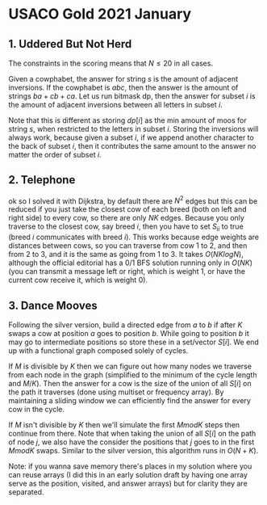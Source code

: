 # USACO Gold 2021 January

## 1. Uddered But Not Herd

The constraints in the scoring means that $N \le 20$ in all cases.

Given a cowphabet, the answer for string $s$ is the amount of adjacent inversions.
If the cowphabet is $abc$, then the answer is the amount of strings $ba+cb+ca$.
Let us run bitmask dp, then the answer for subset $i$ is the amount of adjacent inversions between all letters in subset $i$.

Note that this is different as storing $dp[i]$ as the min amount of moos for string $s$, when restricted to the letters in subset $i$.
Storing the inversions will always work, because given a subset $i$, if we append another character to the back of subset $i$, then it contributes the same amount to the answer no matter the order of subset $i$.

## 2. Telephone

ok so I solved it with Dijkstra, by default there are $N^2$ edges but this can be reduced if you just take the closest cow of each breed (both on left and right side) to every cow, so there are only $NK$ edges. Because you only traverse to the closest cow, say breed $i$, then you have to set $S_{ii}$ to true (breed $i$ communicates with breed $i$). This works because edge weights are distances between cows, so you can traverse from cow $1$ to $2$, and then from $2$ to $3$, and it is the same as going from $1$ to $3$. It takes $O(NKlogN)$, although the official editorial has a $0/1$ BFS solution running only in $O(NK)$ (you can transmit a message left or right, which is weight $1$, or have the current cow receive it, which is weight $0$).

## 3. Dance Mooves

Following the silver version, build a directed edge from $a$ to $b$ if after $K$ swaps a cow at position $a$ goes to position $b$. While going to position $b$ it may go to intermediate positions so store these in a set/vector $S[i]$. We end up with a functional graph composed solely of cycles. 

If $M$ is divisible by $K$ then we can figure out how many nodes we traverse from each node in the graph (simplified to the minimum of the cycle length and $M/K$). Then the answer for a cow is the size of the union of all $S[i]$ on the path it traverses (done using multiset or frequency array). By maintaining a sliding window we can efficiently find the answer for every cow in the cycle.

If $M$ isn't divisible by $K$ then we'll simulate the first $M mod K$ steps then continue from there. Note that when taking the union of all $S[i]$ on the path of node $j$, we also have the consider the positions that $j$ goes to in the first $M mod K$ swaps. Similar to the silver version, this algorithm runs in $O(N+K)$.

Note: if you wanna save memory there's places in my solution where you can reuse arrays (I did this in an early solution draft by having one array serve as the position, visited, and answer arrays) but for clarity they are separated.